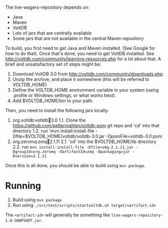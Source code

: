 
The live-wagers-repository depends on:
* Java
* Maven
* VoltDB
* Lots of jars that are centrally available
* Some jars that are not available in the central Maven repository

To build, you first need to get Java and Maven installed. (See Google for how to do that). Once that's done, you need to get VoltDB
installed. See http://voltdb.com/community/learning-resources.php for a lot about that. A brief and unsatisfactory set of steps might be:

1. Download VoltDB 3.0 from http://voltdb.com/community/downloads.php
2. Unzip the archive, and place it somewhere (this will be referred to VOLTDB_HOME)
3. Define the VOLTDB_HOME environment variable in your system (using .profile or Windows settings, or what works best).
4. Add $VOLTDB_HOME/bin to your path.

Then, you need to install the following jars locally:
1. org.voltdb:voltdb:jar:3.0
1.1. Clone the https://github.com/pettermahlen/voltdb-pom git repo and 'cd' into that directory
1.2. run 'mvn install:install-file -Dfile=$VOLTDB_HOME/voltdb/voltdb-3.0.jar -DpomFile=voltdb-3.0.pom
2. org.zeromq:zmq:jar:2.1.11
2.1. 'cd' into the $VOLTDB_HOME/lib directory
2.2. run `mvn install:install-file -Dfile=zmq-2.1.11.jar -DgroupId=org.zeromq -DartifactId=zmq -Dpackaging=jar -Dversion=2.1.11`

Once this is all done, you should be able to build using `mvn package`.

# Running

1. Build using `mvn package`
2. Run using `./src/test/scripts/startvoltdb.sh target/<artifact-id>`

The `<artifact-id>` will generally be something like `live-wagers-repository-1.0-SNAPSHOT.jar`.

